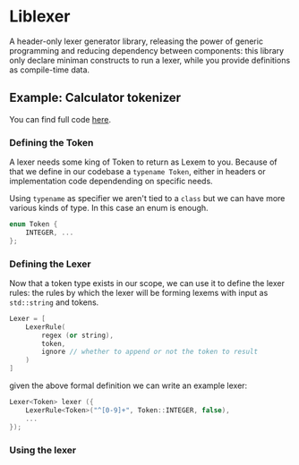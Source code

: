 # Liblexer

A header-only lexer generator library, releasing the power of generic programming and reducing dependency between components: this library only declare miniman constructs to run a lexer, while you provide definitions as compile-time data.

## Example: Calculator tokenizer

You can find full code [here](src/tests/calc.cc).

### Defining the Token

A lexer needs some king of Token to return as Lexem to you. Because of that we define in our codebase a `typename Token`, either in headers or implementation code dependending on specific needs.

Using `typename` as specifier we aren't tied to a `class` but we can have more various kinds of type. In this case an enum is enough.

```c++
enum Token {
    INTEGER, ...
};
```

### Defining the Lexer

Now that a token type exists in our scope, we can use it to define the lexer rules: the rules by which the lexer will be forming lexems with input as `std::string` and tokens.

```c++
Lexer = [
    LexerRule(
        regex (or string),
        token,
        ignore // whether to append or not the token to result
    )
]
```

given the above formal definition we can write an example lexer:

```c++
Lexer<Token> lexer ({
    LexerRule<Token>("^[0-9]+", Token::INTEGER, false),
    ...
});
```

### Using the lexer
